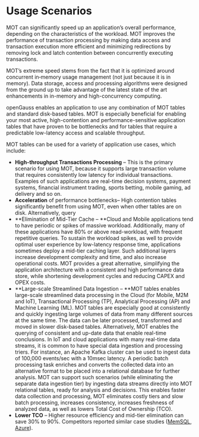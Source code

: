 # Usage Scenarios<a name="EN-US_TOPIC_0257867319"></a>

MOT can significantly speed up an application’s overall performance, depending on the characteristics of the workload. MOT improves the performance of transaction processing by making data access and transaction execution more efficient and minimizing redirections by removing lock and latch contention between concurrently executing transactions.

MOT’s extreme speed stems from the fact that it is optimized around concurrent in‑memory usage management \(not just because it is in memory\). Data storage, access and processing algorithms were designed from the ground up to take advantage of the latest state of the art enhancements in in-memory and high-concurrency computing.

openGauss enables an application to use any combination of MOT tables and standard disk-based tables. MOT is especially beneficial for enabling your most active, high-contention and performance-sensitive application tables that have proven to be bottlenecks and for tables that require a predictable low-latency access and scalable throughput.

MOT tables can be used for a variety of application use cases, which include:

-   **High-throughput Transactions Processing**  – This is the primary scenario for using MOT, because it supports large transaction volume that requires consistently low latency for individual transactions. Examples of such applications are real-time decision systems, payment systems, financial instrument trading, sports betting, mobile gaming, ad delivery and so on.
-   **Acceleration**  of performance bottlenecks– High contention tables significantly benefit from using MOT, even when other tables are on disk. Alternatively, query
-   **Elimination of Mid-Tier Cache – **Cloud and Mobile applications tend to have periodic or spikes of massive workload. Additionally, many of these applications have 80% or above read-workload, with frequent repetitive queries. To sustain the workload spikes, as well to provide optimal user experience by low-latency response time, applications sometimes deploy a mid-tier caching layer. Such additional layers increase development complexity and time, and also increase operational costs.  MOT provides a great alternative, simplifying the application architecture with a consistent and high performance data store, while shortening development cycles and reducing CAPEX and OPEX costs.
-   **Large-scale Streamlined Data Ingestion – **MOT tables enables large-scale streamlined data processing in the Cloud \(for Mobile, M2M and IoT\), Transactional Processing \(TP\), Analytical Processing \(AP\) and Machine Learning \(ML\). MOT tables are especially good at consistently and quickly ingesting large volumes of data from many different sources at the same time. The data can be later processed, transformed and moved in slower disk-based tables. Alternatively, MOT enables the querying of consistent and up-date data that enable real-time conclusions. In IoT and cloud applications with many real-time data streams, it is common to have special data ingestion and processing triers. For instance, an Apache Kafka cluster can be used to ingest data of 100,000 events/sec with a 10msec latency. A periodic batch processing task enriches and converts the collected data into an alternative format to be placed into a relational database for further analysis. MOT can support such scenarios \(while eliminating the separate data ingestion tier\) by ingesting data streams directly into MOT relational tables, ready for analysis and decisions. This enables faster data collection and processing, MOT eliminates costly tiers and slow batch processing, increases consistency, increases freshness of analyzed data, as well as lowers Total Cost of Ownership \(TCO\).
-   **Lower TCO**  – Higher resource efficiency and mid-tier elimination can save 30% to 90%. Competitors reported similar case studies \([MemSQL](https://www.memsql.com/blog/epigen-powers-facial-recognition-in-the-cloud-with-memsql-case-study/),  [Azure](https://azure.microsoft.com/es-es/blog/azure-sql-database-in-memory-performance/)\).

